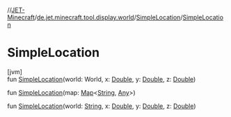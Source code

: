 //[JET-Minecraft](../../../index.md)/[de.jet.minecraft.tool.display.world](../index.md)/[SimpleLocation](index.md)/[SimpleLocation](-simple-location.md)

# SimpleLocation

[jvm]\
fun [SimpleLocation](-simple-location.md)(world: World, x: [Double](https://kotlinlang.org/api/latest/jvm/stdlib/kotlin/-double/index.html), y: [Double](https://kotlinlang.org/api/latest/jvm/stdlib/kotlin/-double/index.html), z: [Double](https://kotlinlang.org/api/latest/jvm/stdlib/kotlin/-double/index.html))

fun [SimpleLocation](-simple-location.md)(map: [Map](https://kotlinlang.org/api/latest/jvm/stdlib/kotlin.collections/-map/index.html)&lt;[String](https://kotlinlang.org/api/latest/jvm/stdlib/kotlin/-string/index.html), [Any](https://kotlinlang.org/api/latest/jvm/stdlib/kotlin/-any/index.html)&gt;)

fun [SimpleLocation](-simple-location.md)(world: [String](https://kotlinlang.org/api/latest/jvm/stdlib/kotlin/-string/index.html), x: [Double](https://kotlinlang.org/api/latest/jvm/stdlib/kotlin/-double/index.html), y: [Double](https://kotlinlang.org/api/latest/jvm/stdlib/kotlin/-double/index.html), z: [Double](https://kotlinlang.org/api/latest/jvm/stdlib/kotlin/-double/index.html))
